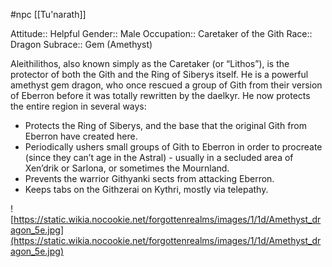 #npc [[Tu'narath]]

Attitude:: Helpful
Gender:: Male
Occupation:: Caretaker of the Gith
Race:: Dragon
Subrace:: Gem (Amethyst)

Aleithilithos, also known simply as the Caretaker (or “Lithos”), is the protector of both the Gith and the Ring of Siberys itself. He is a powerful amethyst gem dragon, who once rescued a group of Gith from their version of Eberron before it was totally rewritten by the daelkyr. He now protects the entire region in several ways:
- Protects the Ring of Siberys, and the base that the original Gith from Eberron have created here.
- Periodically ushers small groups of Gith to Eberron in order to procreate (since they can’t age in the Astral) - usually in a secluded area of Xen’drik or Sarlona, or sometimes the Mournland.
- Prevents the warrior Githyanki sects from attacking Eberron.
- Keeps tabs on the Githzerai on Kythri, mostly via telepathy.

![https://static.wikia.nocookie.net/forgottenrealms/images/1/1d/Amethyst_dragon_5e.jpg](https://static.wikia.nocookie.net/forgottenrealms/images/1/1d/Amethyst_dragon_5e.jpg)